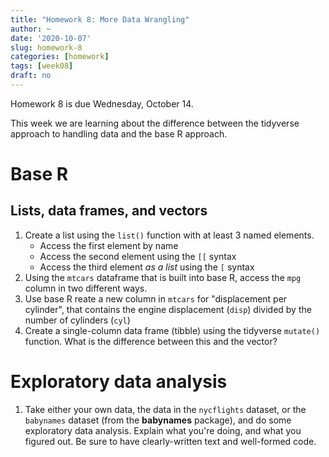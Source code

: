```yaml
---
title: "Homework 8: More Data Wrangling"
author: ~
date: '2020-10-07'
slug: homework-8
categories: [homework]
tags: [week08]
draft: no
---
```


Homework 8 is due Wednesday, October 14.

<!--more-->

This week we are learning about the difference between the tidyverse approach to handling data and the base R approach.

# Base R

## Lists, data frames, and vectors

1. Create a list using the `list()` function with at least 3 named elements. 
    * Access the first element by name
    * Access the second element using the `[[` syntax
    * Access the third element *as a list* using the `[` syntax
2. Using the `mtcars` dataframe that is built into base R, access the `mpg` column in two different ways.
3. Use base R reate a new column in `mtcars` for "displacement per cylinder", that contains the engine displacement (`disp`) divided by the number of cylinders (`cyl`)
3. Create a single-column data frame (tibble) using the tidyverse `mutate()` function. What is the difference between this and the vector?

# Exploratory data analysis

1. Take either your own data, the data in the `nycflights` dataset, or the `babynames` dataset (from the **babynames** package), and do some exploratory data analysis. Explain what you're doing, and what you figured out. Be sure to have clearly-written text and well-formed code.

